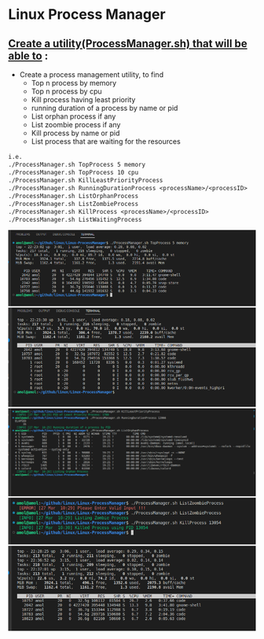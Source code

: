 # **Linux Process Manager**


## **<u>Create a utility(ProcessManager.sh) that will be able to</u>** :
- Create a process management utility, to find
   - Top n process by memory
   - Top n process by cpu
   - Kill process having least priority 
   - running duration of a process by name or pid
   - List orphan process if any
   - List zoombie process if any
   - Kill process by name or pid
   - List process that are waiting for the resources

```
i.e.
./ProcessManager.sh TopProcess 5 memory
./ProcessManager.sh TopProcess 10 cpu
./ProcessManager.sh KillLeastPriorityProcess 
./ProcessManager.sh RunningDurationProcess <processName>/<processID>
./ProcessManager.sh ListOrphanProcess
./ProcessManager.sh ListZombieProcess
./ProcessManager.sh KillProcess <processName>/<processID>
./ProcessManager.sh ListWaitingProcess
```


![Alt-Text](screenshot/1.png)
![Alt-Text](screenshot/2.png)
![Alt-Text](screenshot/3.png)
![Alt-Text](screenshot/4.png)
![Alt-Text](screenshot/5.png)